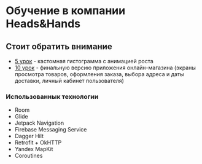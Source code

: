 # Обучение в компании Heads&Hands

## Стоит обратить внимание
* [5 урок](https://github.com/KolaYAndr/h-h/tree/main/Lesson_5_Andreev) - кастомная гистограмма с анимацией роста
* [10 урок](https://github.com/KolaYAndr/h-h/tree/main/Lesson_10_Andreev) - финальную версию приложения онлайн-магазина (экраны просмотра товаров, оформления заказа, выбора адреса и даты доставки, личный кабинет пользователя)

### Использованнык технологии
* Room
* Glide
* Jetpack Navigation
* Firebase Messaging Service
* Dagger Hilt
* Retrofit + OkHTTP
* Yandex MapKit
* Coroutines

